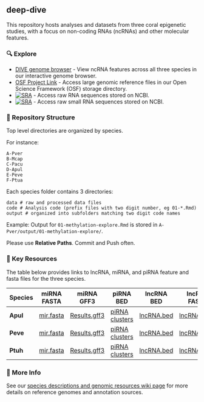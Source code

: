 ## deep-dive

This repository hosts analyses and datasets from three coral epigenetic studies, with a focus on non-coding RNAs (ncRNAs) and other molecular features. 

### 🔍 Explore 

- [DIVE genome browser](https://urol-e5.github.io/deep-dive-genome-browser/) - View ncRNA features across all three species in our interactive genome browser.
- [OSF Project Link](https://osf.io/aw53f/) - Access large genomic reference files in our Open Science Framework (OSF) storage directory. 
- [![SRA](https://img.shields.io/badge/SRA-PRJNA1236658-blue)](https://www.ncbi.nlm.nih.gov/bioproject/PRJNA1236658/) - Access raw RNA sequences stored on NCBI. 
- [![SRA](https://img.shields.io/badge/SRA-PRJNA1236666-blue)](https://www.ncbi.nlm.nih.gov/bioproject/PRJNA1236666/) - Access raw small RNA sequences stored on NCBI. 

### 📂 Repository Structure

Top level directories are organized by species.

For instance:

```
A-Pver
B-Mcap
C-Pacu
D-Apul
E-Peve
F-Ptua
```

Each species folder contains 3 directories: 

```
data # raw and processed data files 
code # Analysis code (prefix files with two digit number, eg 01-*.Rmd)
output # organized into subfolders matching two digit code names 
```

Example: Output for `01-methylation-explore.Rmd` is stored in `A-Pver/output/01-methylation-explore/`.

Please use **Relative Paths**. Commit and Push often. 

### 📑 Key Resources

The table below provides links to lncRNA, miRNA, and piRNA feature and fasta files for the three species. 


| Species  | miRNA FASTA                                                                                                                                                           | miRNA GFF3                                                                                                                                                                  | piRNA BED                                                                                                                                                           | lncRNA BED                                                                                                        | lncRNA FASTA                                                                                                          |
| -------- | --------------------------------------------------------------------------------------------------------------------------------------------------------------------- | --------------------------------------------------------------------------------------------------------------------------------------------------------------------------- | ------------------------------------------------------------------------------------------------------------------------------------------------------------------- | ----------------------------------------------------------------------------------------------------------------- | --------------------------------------------------------------------------------------------------------------------- |
| **Apul** | [mir.fasta](https://github.com/urol-e5/deep-dive/blob/main/D-Apul/output/13.2.1-Apul-sRNAseq-ShortStack-31bp-fastp-merged-cnidarian_miRBase/ShortStack_out/mir.fasta) | [Results.gff3](https://github.com/urol-e5/deep-dive/blob/main/D-Apul/output/13.2.1-Apul-sRNAseq-ShortStack-31bp-fastp-merged-cnidarian_miRBase/ShortStack_out/Results.gff3) | [piRNA clusters](https://github.com/urol-e5/deep-dive/blob/main/D-Apul/output/18-Apul-piRNA/0_piRNA_pipeline_proTRAC/proTRAC_results_APUL/APUL.merged.clusters.bed) | [lncRNA.bed](https://github.com/urol-e5/deep-dive/blob/main/D-Apul/output/05.33-lncRNA-discovery/Apul_lncRNA.bed) | [lncRNA.fasta](https://github.com/urol-e5/deep-dive/blob/main/D-Apul/output/05.33-lncRNA-discovery/Apul_lncRNA.fasta) |
| **Peve** | [mir.fasta](https://github.com/urol-e5/deep-dive/blob/main/E-Peve/output/08.2-Peve-sRNAseq-ShortStack-31bp-fastp-merged/ShortStack_out/mir.fasta)                     | [Results.gff3](https://github.com/urol-e5/deep-dive/blob/main/E-Peve/output/08.2-Peve-sRNAseq-ShortStack-31bp-fastp-merged/ShortStack_out/Results.gff3)                     | [piRNA clusters](https://github.com/urol-e5/deep-dive/blob/main/E-Peve/output/18-Peve-piRNA/0_piRNA_pipeline_proTRAC/proTRAC_results_PEVE/PEVE.merged.clusters.bed) | [lncRNA.bed](https://github.com/urol-e5/deep-dive/blob/main/E-Peve/output/Peve_lncRNA.bed)                        | [lncRNA.fasta](https://github.com/urol-e5/deep-dive/blob/main/E-Peve/output/Peve_lncRNA.fasta)                        |
| **Ptuh** | [mir.fasta](https://github.com/urol-e5/deep-dive/blob/main/F-Pmea/output/13.2.1-Pmea-sRNAseq-ShortStack-31bp-fastp-merged-cnidarian_miRBase/ShortStack_out/mir.fasta) | [Results.gff3](https://github.com/urol-e5/deep-dive/blob/main/F-Pmea/output/13.2.1-Pmea-sRNAseq-ShortStack-31bp-fastp-merged-cnidarian_miRBase/ShortStack_out/Results.gff3) | [piRNA clusters](https://github.com/urol-e5/deep-dive/blob/main/F-Pmea/output/18-Pmea-piRNA/0_piRNA_pipeline_proTRAC/proTRAC_results_PMEA/PMEA.merged.clusters.bed) | [lncRNA.bed](https://github.com/urol-e5/deep-dive/blob/main/F-Pmea/output/02-lncRNA-discovery/Pmea_lncRNA.bed)    | [lncRNA.fasta](https://github.com/urol-e5/deep-dive/blob/main/F-Pmea/output/02-lncRNA-discovery/Pmea_lncRNA.fasta)    |

### 🔗 More Info

See our [species descriptions and genomic resources wiki page](https://github.com/urol-e5/deep-dive/wiki/Species-Characteristics-and-Genomic-Resources) for more details on reference genomes and annotation sources. 